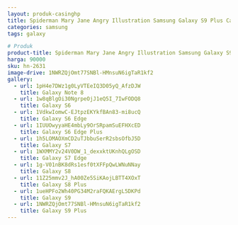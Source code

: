 ```yaml
---
layout: produk-casinghp
title: Spiderman Mary Jane Angry Illustration Samsung Galaxy S9 Plus Case
categories: samsung
tags: galaxy

# Produk
product-title: Spiderman Mary Jane Angry Illustration Samsung Galaxy S9 Plus Case
harga: 90000
sku: hn-2631
image-drive: 1NWRZQjOmt77SNBl-HMnsuN6igTaR1kf2
gallery:
  - url: 1pH4e7DWz1g0LyVTEeIQ3D05yQ_AfzDJW
    title: Galaxy Note 8
  - url: 1w8qBlgOi30NgrpeOjJ1eQ5I_7IwFODQ8
    title: Galaxy S6
  - url: 1VdkwIomwC-EJtpzEKYkfBAn83-mi8ucQ
    title: Galaxy S6 Edge
  - url: 1IUUOwyyaHE4mbLy9OrSRpamSuEFHXcED
    title: Galaxy S6 Edge Plus
  - url: 1h5LOMAOXmCD2uTJbbuSerR2sbsOfbJ5D
    title: Galaxy S7
  - url: 1WXMMY2v24V0DW_1_dexxktUKnhQLgOSD
    title: Galaxy S7 Edge
  - url: 1g-V01nBK8dRs1esf0tXFFpQwLWNuNNay
    title: Galaxy S8
  - url: 11Z25mmv2J_hA00Ze5SiKAojLBTT4XOxT
    title: Galaxy S8 Plus
  - url: 1ueHPFo2Wh40PG34M2raFQKAErgL5DKPd
    title: Galaxy S9
  - url: 1NWRZQjOmt77SNBl-HMnsuN6igTaR1kf2
    title: Galaxy S9 Plus
---
```

